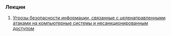 ### Лекции

1. [Угрозы безопасности информации, связанные с целенаправленными атаками на компьютерные системы и несанкционированным доступом](../pk25_ta.svg) 

